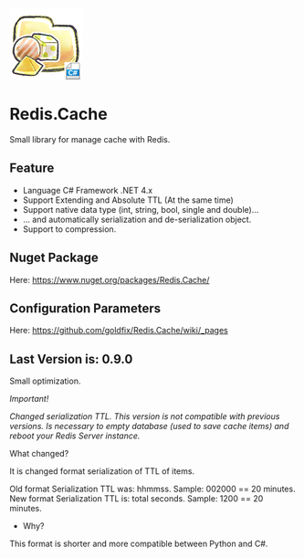 ![Logo](https://raw.githubusercontent.com/goldfix/Redis.Cache/master/_etc/ico_c.png)

Redis.Cache
===========

Small library for manage cache with Redis.

Feature
-------

* Language C# Framework .NET 4.x
* Support Extending and Absolute TTL (At the same time)
* Support native data type (int, string, bool, single and double)...
* ... and automatically serialization and de-serialization object.
* Support to compression.

Nuget Package
-------------

Here: https://www.nuget.org/packages/Redis.Cache/

Configuration Parameters
------------------------

Here: https://github.com/goldfix/Redis.Cache/wiki/_pages

Last Version is: 0.9.0
----------------------

Small optimization.

*Important!*

_Changed serialization TTL. This version is not compatible with previous versions._
_Is necessary to empty database (used to save cache items) and reboot your Redis Server instance._

What changed?

It is changed format serialization of TTL of items.

Old format Serialization TTL was: hhmmss. Sample: 002000 == 20 minutes.
New format Serialization TTL is: total seconds. Sample: 1200 == 20 minutes.

* Why?

This format is shorter and more compatible between Python and C#.
